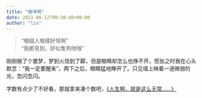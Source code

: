 ```yaml
---
title: "做咩啊"
date: 2021-06-12T00:38:48+08:00
author: "lzx"
---
```


> “嗰個人嘅樣好怪啊”  
> “我都見到，好似隻狗咁哦”

刚刚做了个噩梦，梦到火烧到了脚，但是眼睛却怎么也挣不开，慌张之时我在心头默念：“我一定要醒来”，两下之后，眼睛猛地睁开了。只见墙上映着一道微弱的光，忽闪忽闪。

字数有点少了不好看，那就拿来凑个数吧，[《人生啊，就是这么无常……》](https://yihui.org/cn/2005/01/20-13-00/)
